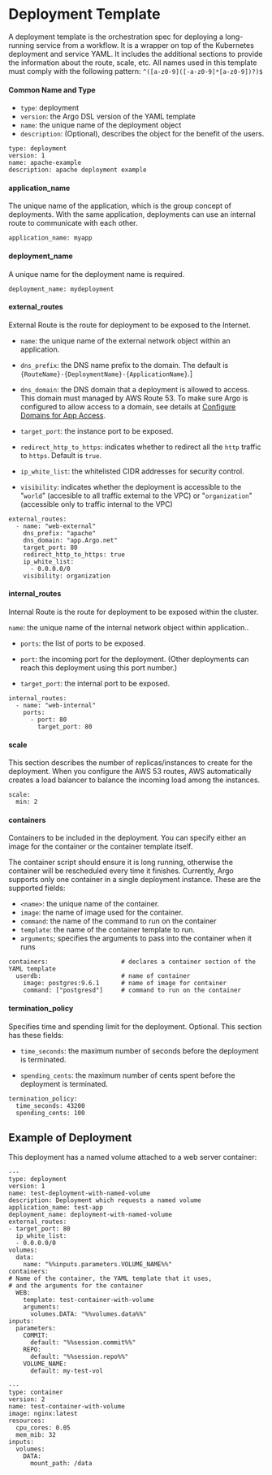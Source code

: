 # Deployment Template

A deployment template is the orchestration spec for deploying a long-running service from a workflow. It is a wrapper on top of the Kubernetes deployment and service YAML. It includes the additional sections to provide the information about the route, scale, etc. All names used in this template must comply with the following pattern: `^([a-z0-9]([-a-z0-9]*[a-z0-9])?)$`

#### Common Name and Type

*   `type`: deployment
*   `version`: the Argo DSL version of the YAML template
*   `name`: the unique name of the deployment object
*   `description`: (Optional), describes the object for the benefit of the users.

```
type: deployment
version: 1
name: apache-example
description: apache deployment example
```

#### application_name

The unique name of the application, which is the group concept of deployments. With the same application, deployments can use an internal route to communicate with each other.

```
application_name: myapp
```

#### deployment_name

A unique name for the deployment name is required.

```
deployment_name: mydeployment
```

#### external_routes

External Route is the route for deployment to be exposed to the Internet.

*   `name`: the unique name of the external network object within an application.

*   `dns_prefix`: the DNS name prefix to the domain. The default is `{RouteName}-{DeploymentName}-{ApplicationName}`.]

*   `dns_domain`: the DNS domain that a deployment is allowed to access. This domain must managed by AWS Route 53. To make sure Argo is configured to allow access to a domain, see details at [Configure Domains for App Access](/user_guide/configapplatixcluster/managedomains.md).

*   `target_port`: the instance port to be exposed.

*   `redirect_http_to_https`: indicates whether to redirect all the `http` traffic to `https`. Default is `true`.

*   `ip_white_list`: the whitelisted CIDR addresses for security control.
*   `visibility`: indicates whether the deployment is accessible to the "`world`" (accesible to all traffic external to the VPC) or "`organization`" (accessible only to traffic internal to the VPC)

```
external_routes:
  - name: "web-external"
    dns_prefix: "apache"
    dns_domain: "app.Argo.net"
    target_port: 80
    redirect_http_to_https: true
    ip_white_list:
      - 0.0.0.0/0
    visibility: organization
```

<!--EDIT THIS TOPIC 10-27-17
### Setting up External Routes on AWS

If you specify an external route, Argo creates an [ingress controller](https://kubernetes.io/docs/concepts/services-networking/ingress/#ingress-controllers)
and ingress rules that point to deployments. In the following example, `myserver.example.com` points to the nginx deployment:

```
external_routes:
  - dns_prefix: myserver
    dns_domain: example.com
    target_port: 80
containers:
  WEB:
    image: nginx:latest

```

NOTE: If the `dns_domain` is not specified, then you must set the default domain in the Argo Web UI. For instructions see [Configure Domains for App Access](/../../user_guide/configapplatixcluster/managedomains.md).

You create an nginx ingress controller using a deployment that is listening on ports 80 and 443. You can create a LoadBalancer service for this using the following command:

```

kubectl --namespace=axsys create -f - <<EOF
apiVersion: v1
kind: Service
metadata:
  name: ingress-controller-service
  namespace: axsys
spec:
  ports:
  - name: http
    port: 80
    protocol: TCP
  - name: https
    port: 443
    protocol: TCP
  selector:
    app: ingress-controller-deployment
  type: LoadBalancer
EOF

```

Now you can add Amazon Route 53 entries (or a similar DNS management service) that points to the ELB created for this load balancer. Each `dns_prefix.dns_domain` entry should point to the load balancer. In YAML example above, `myserver.example.com` should point to this load balancer. You manage the IP's that have access to your deployments through load balancer or by using ingress whitelist (specified in the external route as a CIDR range in the external_routes section.

```

external_routes:
  - dns_prefix: myserver
    dns_domain: example.com
    target_port: 80
    ip_white_list:
    - 35.34.0.0/16
containers:
  WEB:
    image: nginx:latest

```
-->

#### internal_routes

Internal Route is the route for deployment to be exposed within the cluster.

`name`: the unique name of the internal network object within application..

*   `ports`: the list of ports to be exposed.

*   `port`: the incoming port for the deployment. (Other deployments can reach this deployment using this port number.)

*   `target_port`: the internal port to be exposed.

```
internal_routes:
  - name: "web-internal"
    ports:
      - port: 80
        target_port: 80
```

#### scale

This section describes the number of replicas/instances to create for the deployment. When you configure the AWS 53 routes, AWS automatically creates a load balancer to balance the incoming load among the instances.  

```
scale:
  min: 2
```

#### containers

<!--need example with deployment with inlined container, deployment with container reference------------ -->

Containers to be included in the deployment. You can specify either an image for the container or the container template itself.

The container script should ensure it is long running, otherwise the container will be rescheduled every time it finishes. Currently, Argo supports only one container in a single deployment instance. These are the supported fields:

*   `<name>`: the unique name of the container.
*   `image`: the name of image used for the container.
*   `command`: the name of the command to run on the container
*   `template`: the name of the container template to run.
*   `arguments`; specifies the arguments to pass into the container when it runs

```
containers:                    # declares a container section of the YAML template
  userdb:                      # name of container
    image: postgres:9.6.1      # name of image for container
    command: ["postgresd"]     # command to run on the container
```

#### termination_policy

Specifies time and spending limit for the deployment. Optional. This section has these fields:

*   `time_seconds`: the maximum number of seconds before the deployment is terminated.

*   `spending_cents`: the maximum number of cents spent before the deployment is terminated.


```
termination_policy:
  time_seconds: 43200
  spending_cents: 100
```

## Example of Deployment

This deployment has a named volume attached to a web server container:

```
---
type: deployment
version: 1
name: test-deployment-with-named-volume
description: Deployment which requests a named volume
application_name: test-app
deployment_name: deployment-with-named-volume
external_routes:
- target_port: 80
  ip_white_list:
  - 0.0.0.0/0
volumes:
  data:
    name: "%%inputs.parameters.VOLUME_NAME%%"
containers:
# Name of the container, the YAML template that it uses,
# and the arguments for the container
  WEB:
    template: test-container-with-volume
    arguments:
      volumes.DATA: "%%volumes.data%%"
inputs:
  parameters:
    COMMIT:
      default: "%%session.commit%%"
    REPO:
      default: "%%session.repo%%"
    VOLUME_NAME:
      default: my-test-vol

---
type: container
version: 2
name: test-container-with-volume
image: nginx:latest
resources:
  cpu_cores: 0.05
  mem_mib: 32
inputs:
  volumes:
    DATA:
      mount_path: /data
```

